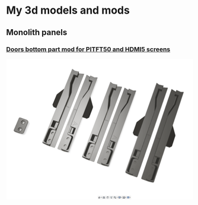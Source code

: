 # My 3d models and mods

## Monolith panels

### [Doors bottom part mod for PITFT50 and HDMI5 screens](Monolith%20panels/Doors%20bottom%20part%20mod/README.md)

![image](Monolith%20panels/Doors%20bottom%20part%20mod/images/cad-all.png)


